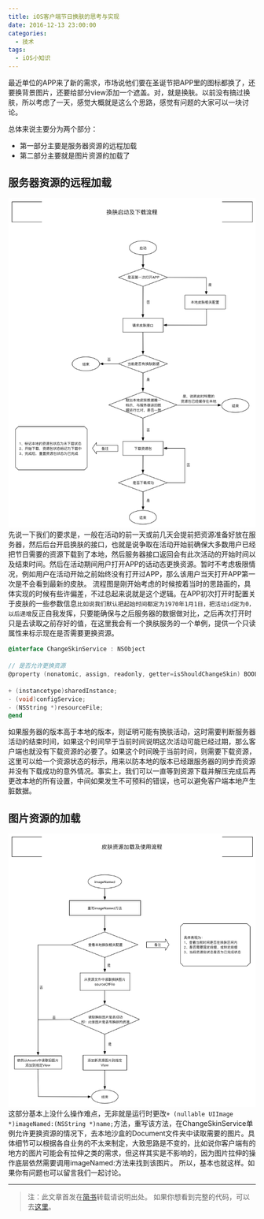 ```yaml
---
title: iOS客户端节日换肤的思考与实现
date: 2016-12-13 23:00:00
categories:
  - 技术
tags:
  - iOS小知识
---
```

最近单位的APP来了新的需求，市场说他们要在圣诞节把APP里的图标都换了，还要换背景图片，还要给部分view添加一个遮盖。对，就是换肤。以前没有搞过换肤，所以考虑了一天，感觉大概就是这么个思路，感觉有问题的大家可以一块讨论。

总体来说主要分为两个部分：

* 第一部分主要是服务器资源的远程加载
* 第二部分主要就是图片资源的加载了

## 服务器资源的远程加载

![资源加载](iOS-APP-change-theme/iOS-APP-change-theme-1.png)
先说一下我们的要求是，一般在活动的前一天或前几天会提前把资源准备好放在服务器，然后后台开启换肤的接口，也就是说争取在活动开始前确保大多数用户已经把节日需要的资源下载到了本地，然后服务器接口返回会有此次活动的开始时间以及结束时间。然后在活动期间用户打开APP的话动态更换资源。暂时不考虑极限情况，例如用户在活动开始之前始终没有打开过APP，那么该用户当天打开APP第一次是不会看到最新的皮肤。
流程图是刚开始考虑的时候按着当时的思路画的，具体实现的时候有些许偏差，不过总起来说就是这个逻辑。在APP初次打开时配置关于皮肤的一些参数信息`比如说我们默认把起始时间都定为1970年1月1日，把活动id定为0，以后递增`反正自我发挥，只要能确保与之后服务器的数据做对比，之后再次打开时只是去读取之前存好的值，在这里我会有一个换肤服务的一个单例，提供一个只读属性来标示现在是否需要更换资源。

```objective-c
@interface ChangeSkinService : NSObject

// 是否允许更换资源
@property (nonatomic, assign, readonly, getter=isShouldChangeSkin) BOOL shouldChangeSkin;

+ (instancetype)sharedInstance;
- (void)configService;
- (NSString *)resourceFile;
@end
```

如果服务器的版本高于本地的版本，则证明可能有换肤活动，这时需要判断服务器活动的结束时间，如果这个时间早于当前时间说明这次活动可能已经过期，那么客户端也就没有下载资源的必要了。如果这个时间晚于当前时间，则需要下载资源，这里可以给一个资源状态的标示，用来以防本地的版本已经跟服务器的同步而资源并没有下载成功的意外情况。事实上，我们可以一直等到资源下载并解压完成后再更改本地的所有设置，中间如果发生不可预料的错误，也可以避免客户端本地产生脏数据。

## 图片资源的加载

![图片加载](iOS-APP-change-theme/iOS-APP-change-theme-2.png)
这部分基本上没什么操作难点，无非就是运行时更改`+ (nullable UIImage *)imageNamed:(NSString *)name;`方法，重写该方法，在ChangeSkinService单例允许更换资源的情况下，去本地沙盒的Document文件夹中读取需要的图片。具体细节可以根据各自业务的不太来制定，大致思路是不变的，比如说你客户端有的地方的图片可能会有拉伸之类的需求，但这样其实是不影响的，因为图片拉伸的操作底层依然需要调用imageNamed:方法来找到该图片。
所以，基本也就这样。如果你有问题也可以留言我们一起讨论。

---
> 注：此文章首发在[简书](http://www.jianshu.com/p/0651cfcd53dd)转载请说明出处。
> 如果你想看到完整的代码，可以去[这里](https://github.com/agenric/ChangeSkin)。
